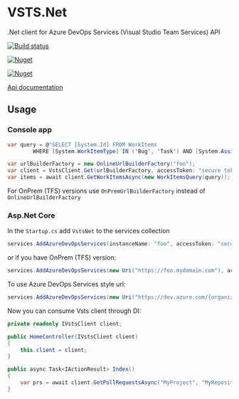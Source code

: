 # VSTS.Net
.Net client for Azure DevOps Services (Visual Studio Team Services) API

[![Build status](https://ci.appveyor.com/api/projects/status/et2718qanpkjf55m?svg=true)](https://ci.appveyor.com/project/BerserkerDotNet/vsts-net)

[![Nuget](https://buildstats.info/nuget/VSTS.Net?v=0.2.2)](https://www.nuget.org/packages/VSTS.Net)

[![Nuget](https://buildstats.info/nuget/VSTS.Net.AspNetCore?v=0.2.2)](https://www.nuget.org/packages/VSTS.Net.AspNetCore)

[Api documentation](https://berserkerdotnet.github.io/VSTS.Net/site/api/index.html)

## Usage

### Console app

```csharp
var query = @"SELECT [System.Id] FROM WorkItems 
        WHERE [System.WorkItemType] IN ('Bug', 'Task') AND [System.AssignedTo] Ever 'foo@bar.com' AND System.ChangedDate >= '01/01/2018'";

var urlBuilderFactory = new OnlineUrlBuilderFactory("foo");
var client = VstsClient.Get(urlBuilderFactory, accessToken: "secure token");
var items = await client.GetWorkItemsAsync(new WorkItemsQuery(query));
```
For OnPrem (TFS) versions use `OnPremUrlBuilderFactory` instead of `OnlineUrlBuilderFactory`

### Asp.Net Core
In the `Startup.cs` add `VstsNet` to the services collection

```csharp
services.AddAzureDevOpsServices(instanceName: "foo", accessToken: "secure token");
```

or if you have OnPrem (TFS) version:

```csharp
services.AddAzureDevOpsServices(new Uri("https://foo.mydomain.com"), accessToken: "secure token");
```

To use Azure DevOps Services style url:
```csharp
services.AddAzureDevOpsServices(new Uri("https://dev.azure.com/{organization}"), accessToken: "secure token");
```

Now you can consume Vsts client through DI:

```csharp
private readonly IVstsClient client;

public HomeController(IVstsClient client)
{
	this.client = client;
}

public async Task<IActionResult> Index()
{
    var prs = await client.GetPullRequestsAsync("MyProject", "MyRepository", new PullRequestQuery { CreatedAfter = DateTime.Now.AddDays(-5) });
}
```
